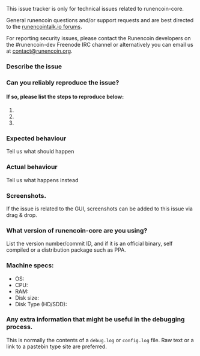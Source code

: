 <!--- Remove sections that do not apply -->

This issue tracker is only for technical issues related to runencoin-core.

General runencoin questions and/or support requests and are best directed to the [runencointalk.io forums](https://runencointalk.io/).

For reporting security issues, please contact the Runencoin developers on the #runencoin-dev Freenode IRC channel or alternatively you can email us at contact@runencoin.org.

### Describe the issue

### Can you reliably reproduce the issue?
#### If so, please list the steps to reproduce below:
1.
2.
3.

### Expected behaviour
Tell us what should happen

### Actual behaviour
Tell us what happens instead

### Screenshots.
If the issue is related to the GUI, screenshots can be added to this issue via drag & drop.

### What version of runencoin-core are you using?
List the version number/commit ID, and if it is an official binary, self compiled or a distribution package such as PPA.

### Machine specs:
- OS:
- CPU:
- RAM:
- Disk size:
- Disk Type (HD/SDD):

### Any extra information that might be useful in the debugging process.
This is normally the contents of a `debug.log` or `config.log` file. Raw text or a link to a pastebin type site are preferred.

